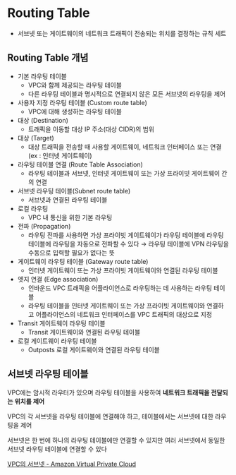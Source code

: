 # Routing Table

- 서브넷 또는 게이트웨이의 네트워크 트래픽이 전송되는 위치를 결정하는 규칙 세트

## Routing Table 개념

- 기본 라우팅 테이블
    - VPC와 함께 제공되는 라우팅 테이블
    - 다른 라우팅 테이블과 명시적으로 연결되지 않은 모든 서브넷의 라우팅을 제어
- 사용자 지정 라우팅 테이블 (Custom route table)
    - VPC에 대해 생성하는 라우팅 테이블
- 대상 (Destination)
    - 트래픽을 이동할 대상 IP 주소(대상 CIDR)의 범위
- 대상 (Target)
    - 대상 트래픽을 전송할 때 사용할 게이트웨이, 네트워크 인터페이스 또는 연결 (ex : 인터넷 게이트웨이)
- 라우팅 테이블 연결 (Route Table Association)
    - 라우팅 테이블과 서브넷, 인터넷 게이트웨이 또는 가상 프라이빗 게이트웨이 간의 연결
- 서브넷 라우팅 테이블(Subnet route table)
    - 서브넷과 연결된 라우팅 테이블
- 로컬 라우팅
    - VPC 내 통신을 위한 기본 라우팅
- 전파 (Propagation)
    - 라우팅 전파를 사용하면 가상 프라이빗 게이트웨이가 라우팅 테이블에 라우팅 테이블에 라우팅을 자동으로 전파할 수 있다 → 라우팅 테이블에 VPN 라우팅을 수동으로 입력할 필요가 없다는 뜻
- 게이트웨이 라우팅 테이블 (Gateway route table)
    - 인터넷 게이트웨이 또는 가상 프라이빗 게이트웨이와 연결된 라우팅 테이블
- 엣지 연결 (Edge association)
    - 인바운드 VPC 트래픽을 어플라이언스로 라우팅하는 데 사용하는 라우팅 테이블
    - 라우팅 테이블을 인터넷 게이트웨이 또는 가상 프라이빗 게이트웨이와 연결하고 어플라이언스의 네트워크 인터페이스를 VPC 트래픽의 대상으로 지정
- Transit 게이트웨이 라우팅 테이블
    - Transit 게이트웨이와 연결된 라우팅 테이블
- 로컬 게이트웨이 라우팅 테이블
    - Outposts 로컬 게이트웨이와 연결된 라우팅 테이블

## 서브넷 라우팅 테이블

VPC에는 암시적 라우터가 있으며 라우팅 테이블을 사용하여 **네트워크 트래픽을 전달되는 위치를 제어**

VPC의 각 서브넷을 라우팅 테이블에 연결해야 하고, 테이블에서는 서브넷에 대한 라우팅을 제어

서브넷은 한 번에 하나의 라우팅 테이블에만 연결할 수 있지만 여러 서브넷에서 동일한 서브넷 라우팅 테이블에 연결할 수 있다

[VPC의 서브넷 - Amazon Virtual Private Cloud](https://docs.aws.amazon.com/ko_kr/vpc/latest/userguide/configure-subnets.html)